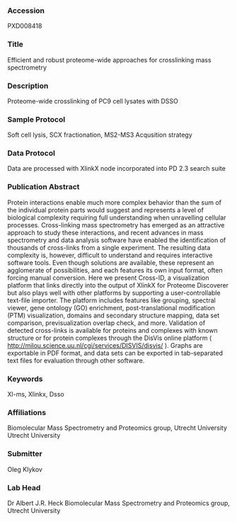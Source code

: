 ### Accession
PXD008418

### Title
Efficient and robust proteome-wide approaches for crosslinking mass spectrometry

### Description
Proteome-wide crosslinking of PC9 cell lysates with DSSO

### Sample Protocol
Soft cell lysis, SCX fractionation, MS2-MS3 Acqusition strategy

### Data Protocol
Data are processed with XlinkX node incorporated into PD 2.3 search suite

### Publication Abstract
Protein interactions enable much more complex behavior than the sum of the individual protein parts would suggest and represents a level of biological complexity requiring full understanding when unravelling cellular processes. Cross-linking mass spectrometry has emerged as an attractive approach to study these interactions, and recent advances in mass spectrometry and data analysis software have enabled the identification of thousands of cross-links from a single experiment. The resulting data complexity is, however, difficult to understand and requires interactive software tools. Even though solutions are available, these represent an agglomerate of possibilities, and each features its own input format, often forcing manual conversion. Here we present Cross-ID, a visualization platform that links directly into the output of XlinkX for Proteome Discoverer but also plays well with other platforms by supporting a user-controllable text-file importer. The platform includes features like grouping, spectral viewer, gene ontology (GO) enrichment, post-translational modification (PTM) visualization, domains and secondary structure mapping, data set comparison, previsualization overlap check, and more. Validation of detected cross-links is available for proteins and complexes with known structure or for protein complexes through the DisVis online platform ( http://milou.science.uu.nl/cgi/services/DISVIS/disvis/ ). Graphs are exportable in PDF format, and data sets can be exported in tab-separated text files for evaluation through other software.

### Keywords
Xl-ms, Xlinkx, Dsso

### Affiliations
Biomolecular Mass Spectrometry and Proteomics group, Utrecht University
Utrecht University

### Submitter
Oleg Klykov

### Lab Head
Dr Albert J.R. Heck
Biomolecular Mass Spectrometry and Proteomics group, Utrecht University


